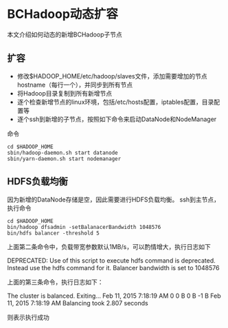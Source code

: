 BCHadoop动态扩容
==========

本文介绍如何动态的新增BCHadoop子节点

## 扩容

* 修改$HADOOP_HOME/etc/hadoop/slaves文件，添加需要增加的节点hostname（每行一个），并同步到所有节点
* 将Hadoop目录复制到所有新增节点
* 逐个检查新增节点的linux环境，包括/etc/hosts配置，iptables配置，目录配置等
* 逐个ssh到新增的子节点，按照如下命令来启动DataNode和NodeManager

命令
	
	cd $HADOOP_HOME
	sbin/hadoop-daemon.sh start datanode
	sbin/yarn-daemon.sh start nodemanager
	
## HDFS负载均衡

因为新增的DataNode存储是空，因此需要进行HDFS负载均衡。
ssh到主节点，执行命令

	cd $HADOOP_HOME	
	bin/hadoop dfsadmin -setBalanacerBandwidth 1048576
	bin/hdfs balancer -threshold 5
	
上面第二条命令中，负载带宽参数默认1MB/s，可以酌情增大，执行日志如下


DEPRECATED: Use of this script to execute hdfs command is deprecated.
Instead use the hdfs command for it.
Balancer bandwidth is set to 1048576

上面的第三条命令，执行日志如下：

The cluster is balanced. Exiting...
Feb 11, 2015 7:18:19 AM           0                  0 B                 0 B               -1 B
Feb 11, 2015 7:18:19 AM  Balancing took 2.807 seconds

则表示执行成功